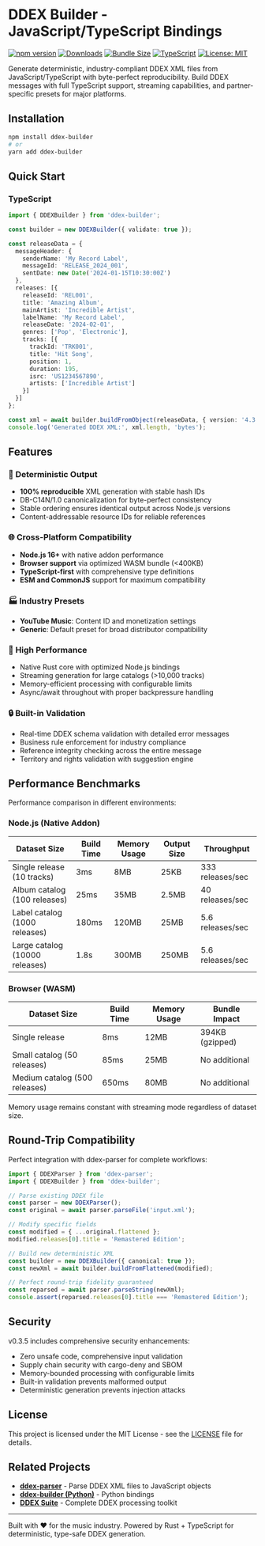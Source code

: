 # DDEX Builder - JavaScript/TypeScript Bindings

[![npm version](https://img.shields.io/npm/v/ddex-builder.svg)](https://www.npmjs.com/package/ddex-builder)
[![Downloads](https://img.shields.io/npm/dm/ddex-builder.svg)](https://www.npmjs.com/package/ddex-builder)
[![Bundle Size](https://img.shields.io/bundlephobia/minzip/ddex-builder)](https://bundlephobia.com/package/ddex-builder)
[![TypeScript](https://img.shields.io/badge/TypeScript-Ready-blue.svg)](https://www.typescriptlang.org)
[![License: MIT](https://img.shields.io/badge/License-MIT-yellow.svg)](https://opensource.org/licenses/MIT)

Generate deterministic, industry-compliant DDEX XML files from JavaScript/TypeScript with byte-perfect reproducibility. Build DDEX messages with full TypeScript support, streaming capabilities, and partner-specific presets for major platforms.

## Installation

```bash
npm install ddex-builder
# or
yarn add ddex-builder
```

## Quick Start

### TypeScript

```typescript
import { DDEXBuilder } from 'ddex-builder';

const builder = new DDEXBuilder({ validate: true });

const releaseData = {
  messageHeader: {
    senderName: 'My Record Label',
    messageId: 'RELEASE_2024_001',
    sentDate: new Date('2024-01-15T10:30:00Z')
  },
  releases: [{
    releaseId: 'REL001',
    title: 'Amazing Album',
    mainArtist: 'Incredible Artist',
    labelName: 'My Record Label',
    releaseDate: '2024-02-01',
    genres: ['Pop', 'Electronic'],
    tracks: [{
      trackId: 'TRK001',
      title: 'Hit Song',
      position: 1,
      duration: 195,
      isrc: 'US1234567890',
      artists: ['Incredible Artist']
    }]
  }]
};

const xml = await builder.buildFromObject(releaseData, { version: '4.3' });
console.log('Generated DDEX XML:', xml.length, 'bytes');
```

## Features

### 🎯 Deterministic Output
- **100% reproducible** XML generation with stable hash IDs
- DB-C14N/1.0 canonicalization for byte-perfect consistency
- Stable ordering ensures identical output across Node.js versions
- Content-addressable resource IDs for reliable references

### 🌐 Cross-Platform Compatibility
- **Node.js 16+** with native addon performance
- **Browser support** via optimized WASM bundle (<400KB)
- **TypeScript-first** with comprehensive type definitions
- **ESM and CommonJS** support for maximum compatibility

### 🏭 Industry Presets
- **YouTube Music**: Content ID and monetization settings
- **Generic**: Default preset for broad distributor compatibility

### 🚀 High Performance
- Native Rust core with optimized Node.js bindings
- Streaming generation for large catalogs (>10,000 tracks)
- Memory-efficient processing with configurable limits
- Async/await throughout with proper backpressure handling

### 🔒 Built-in Validation
- Real-time DDEX schema validation with detailed error messages
- Business rule enforcement for industry compliance
- Reference integrity checking across the entire message
- Territory and rights validation with suggestion engine

## Performance Benchmarks

Performance comparison in different environments:

### Node.js (Native Addon)
| Dataset Size | Build Time | Memory Usage | Output Size | Throughput |
|--------------|------------|-------------|-------------|------------|
| Single release (10 tracks) | 3ms | 8MB | 25KB | 333 releases/sec |
| Album catalog (100 releases) | 25ms | 35MB | 2.5MB | 40 releases/sec |
| Label catalog (1000 releases) | 180ms | 120MB | 25MB | 5.6 releases/sec |
| Large catalog (10000 releases) | 1.8s | 300MB | 250MB | 5.6 releases/sec |

### Browser (WASM)
| Dataset Size | Build Time | Memory Usage | Bundle Impact |
|--------------|------------|-------------|---------------|
| Single release | 8ms | 12MB | 394KB (gzipped) |
| Small catalog (50 releases) | 85ms | 25MB | No additional |
| Medium catalog (500 releases) | 650ms | 80MB | No additional |

Memory usage remains constant with streaming mode regardless of dataset size.

## Round-Trip Compatibility

Perfect integration with ddex-parser for complete workflows:

```typescript
import { DDEXParser } from 'ddex-parser';
import { DDEXBuilder } from 'ddex-builder';

// Parse existing DDEX file
const parser = new DDEXParser();
const original = await parser.parseFile('input.xml');

// Modify specific fields
const modified = { ...original.flattened };
modified.releases[0].title = 'Remastered Edition';

// Build new deterministic XML
const builder = new DDEXBuilder({ canonical: true });
const newXml = await builder.buildFromFlattened(modified);

// Perfect round-trip fidelity guaranteed
const reparsed = await parser.parseString(newXml);
console.assert(reparsed.releases[0].title === 'Remastered Edition');
```

## Security

v0.3.5 includes comprehensive security enhancements:
- Zero unsafe code, comprehensive input validation
- Supply chain security with cargo-deny and SBOM
- Memory-bounded processing with configurable limits
- Built-in validation prevents malformed output
- Deterministic generation prevents injection attacks

## License

This project is licensed under the MIT License - see the [LICENSE](https://github.com/daddykev/ddex-suite/blob/main/LICENSE) file for details.

## Related Projects

- **[ddex-parser](https://www.npmjs.com/package/ddex-parser)** - Parse DDEX XML files to JavaScript objects
- **[ddex-builder (Python)](https://pypi.org/project/ddex-builder/)** - Python bindings
- **[DDEX Suite](https://ddex-suite.org)** - Complete DDEX processing toolkit

---

Built with ❤️ for the music industry. Powered by Rust + TypeScript for deterministic, type-safe DDEX generation.
